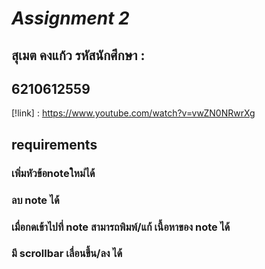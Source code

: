

# *Assignment 2*


## สุเมต คงแก้ว รหัสนักศึกษา : 
## 6210612559
[!link] : https://www.youtube.com/watch?v=vwZN0NRwrXg

## requirements
### เพิ่มหัวข้อnoteใหม่ได้
### ลบ note ได้
### เมื่อกดเข้าไปที่ note สามารถพิมพ์/แก้ เนื้อหาของ note ได้
### มี scrollbar เลื่อนขึ้น/ลง ได้
